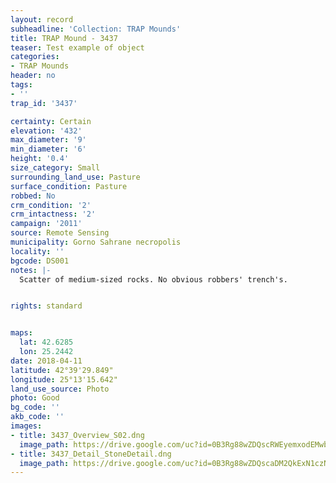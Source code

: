 ```yaml
---
layout: record
subheadline: 'Collection: TRAP Mounds'
title: TRAP Mound - 3437
teaser: Test example of object
categories:
- TRAP Mounds
header: no
tags:
- ''
trap_id: '3437'

certainty: Certain
elevation: '432'
max_diameter: '9'
min_diameter: '6'
height: '0.4'
size_category: Small
surrounding_land_use: Pasture
surface_condition: Pasture
robbed: No
crm_condition: '2'
crm_intactness: '2'
campaign: '2011'
source: Remote Sensing
municipality: Gorno Sahrane necropolis
locality: ''
bgcode: DS001
notes: |-
  Scatter of medium-sized rocks. No obvious robbers' trench's.


rights: standard


maps:
  lat: 42.6285
  lon: 25.2442
date: 2018-04-11
latitude: 42°39'29.849"
longitude: 25°13'15.642"
land_use_source: Photo
photo: Good
bg_code: ''
akb_code: ''
images:
- title: 3437_Overview_S02.dng
  image_path: https://drive.google.com/uc?id=0B3Rg88wZDQscRWEyemxodEMwbnc
- title: 3437_Detail_StoneDetail.dng
  image_path: https://drive.google.com/uc?id=0B3Rg88wZDQscaDM2QkExN1czNXc
---
```

